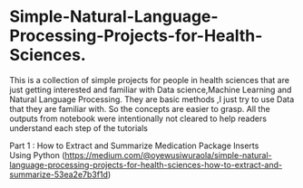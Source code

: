 # Simple-Natural-Language-Processing-Projects-for-Health-Sciences.
This is a collection of simple projects for people in health sciences that are just getting interested and familiar with Data science,Machine Learning and Natural Language Processing.
They are basic methods ,I just try to use Data that they are familiar with. So the concepts are easier to grasp.
All the outputs from notebook were intentionally not cleared to help readers understand each step of the tutorials

Part 1 : How to Extract and Summarize Medication Package Inserts Using Python (https://medium.com/@oyewusiwuraola/simple-natural-language-processing-projects-for-health-sciences-how-to-extract-and-summarize-53ea2e7b3f1d)
